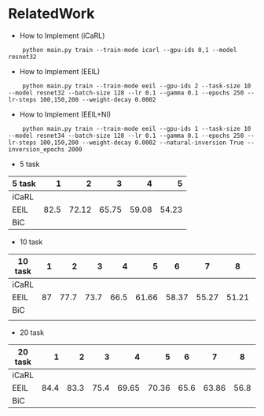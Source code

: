 # RelatedWork

- How to Implement (iCaRL)
```
    python main.py train --train-mode icarl --gpu-ids 0,1 --model resnet32
```

- How to Implement (EEIL)
```
    python main.py train --train-mode eeil --gpu-ids 2 --task-size 10 --model resnet32 --batch-size 128 --lr 0.1 --gamma 0.1 --epochs 250 --lr-steps 100,150,200 --weight-decay 0.0002
```

- How to Implement (EEIL+NI)
```
    python main.py train --train-mode eeil --gpu-ids 1 --task-size 10 --model resnet34 --batch-size 128 --lr 0.1 --gamma 0.1 --epochs 250 --lr-steps 100,150,200 --weight-decay 0.0002 --natural-inversion True --inversion_epochs 2000
``` 

- 5 task

| 5 task |    1 |     2 |     3 |     4 |     5 |
|--------|-----:|------:|------:|------:|------:|
| iCaRL  |      |       |       |       |       |
| EEIL   | 82.5 | 72.12 | 65.75 | 59.08 | 54.23 |
| BiC    |      |       |       |       |       |

- 10 task

| 10 task |  1 |    2 |    3 |    4 |     5 | 6     | 7     | 8     | 9     | 10    |
|---------|---:|-----:|-----:|-----:|------:|-------|-------|-------|-------|-------|
| iCaRL   |    |      |      |      |       |       |       |       |       |       |
| EEIL    | 87 | 77.7 | 73.7 | 66.5 | 61.66 | 58.37 | 55.27 | 51.21 | 48.59 | 45.47 |
| BiC     |    |      |      |      |       |       |       |       |       |       |
|         |    |      |      |      |       |       |       |       |       |       |

- 20 task

| 20 task |    1 |    2 |    3 |     4 |     5 | 6    | 7     | 8    | 9     | 10   | 11    | 12    | 13    | 14    | 15    | 16    | 17    | 18    | 19    | 20    |
|---------|-----:|-----:|-----:|------:|------:|------|-------|------|-------|------|-------|-------|-------|-------|-------|-------|-------|-------|-------|-------|
| iCaRL   |      |      |      |       |       |      |       |      |       |      |       |       |       |       |       |       |       |       |       |       |
| EEIL    | 84.4 | 83.3 | 75.4 | 69.65 | 70.36 | 65.6 | 63.86 | 56.8 | 54.29 | 52.3 | 50.42 | 48.32 | 47.95 | 45.39 | 43.12 | 42.81 | 40.58 | 40.46 | 39.65 | 36.12 |
| BiC     |      |      |      |       |       |      |       |      |       |      |       |       |       |       |       |       |       |       |       |       |